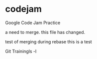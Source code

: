codejam
=======

Google Code Jam Practice



a need to merge. this file has changed.

test of merging during rebase
this is a test

Git Trainingls -l
